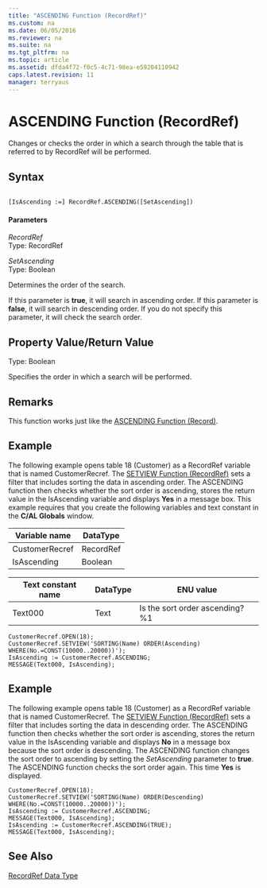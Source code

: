 ```yaml
---
title: "ASCENDING Function (RecordRef)"
ms.custom: na
ms.date: 06/05/2016
ms.reviewer: na
ms.suite: na
ms.tgt_pltfrm: na
ms.topic: article
ms.assetid: dfda4f72-f0c5-4c71-98ea-e59204110942
caps.latest.revision: 11
manager: terryaus
---
```

# ASCENDING Function (RecordRef)
Changes or checks the order in which a search through the table that is referred to by RecordRef will be performed.  
  
## Syntax  
  
```  
  
[IsAscending :=] RecordRef.ASCENDING([SetAscending])  
```  
  
#### Parameters  
 *RecordRef*  
 Type: RecordRef  
  
 *SetAscending*  
 Type: Boolean  
  
 Determines the order of the search.  
  
 If this parameter is **true**, it will search in ascending order. If this parameter is **false**, it will search in descending order. If you do not specify this parameter, it will check the search order.  
  
## Property Value\/Return Value  
 Type: Boolean  
  
 Specifies the order in which a search will be performed.  
  
## Remarks  
 This function works just like the [ASCENDING Function \(Record\)](../dynamics-nav/ASCENDING-Function--Record-.md).  
  
## Example  
 The following example opens table 18 \(Customer\) as a RecordRef variable that is named CustomerRecref. The [SETVIEW Function \(RecordRef\)](../dynamics-nav/SETVIEW-Function--RecordRef-.md) sets a filter that includes sorting the data in ascending order. The ASCENDING function then checks whether the sort order is ascending, stores the return value in the IsAscending variable and displays **Yes** in a message box. This example requires that you create the following variables and text constant in the **C\/AL Globals** window.  
  
|Variable name|DataType|  
|-------------------|--------------|  
|CustomerRecref|RecordRef|  
|IsAscending|Boolean|  
  
|Text constant name|DataType|ENU value|  
|------------------------|--------------|---------------|  
|Text000|Text|Is the sort order ascending?  %1|  
  
```  
CustomerRecref.OPEN(18);  
CustomerRecref.SETVIEW('SORTING(Name) ORDER(Ascending) WHERE(No.=CONST(10000..20000))');  
IsAscending := CustomerRecref.ASCENDING;  
MESSAGE(Text000, IsAscending);  
```  
  
## Example  
 The following example opens table 18 \(Customer\) as a RecordRef variable that is named CustomerRecref. The [SETVIEW Function \(RecordRef\)](../dynamics-nav/SETVIEW-Function--RecordRef-.md) sets a filter that includes sorting the data in descending order. The ASCENDING function then checks whether the sort order is ascending, stores the return value in the IsAscending variable and displays **No** in a message box because the sort order is descending. The ASCENDING function changes the sort order to ascending by setting the *SetAscending* parameter to **true**. The ASCENDING function checks the sort order again. This time **Yes** is displayed.  
  
```  
CustomerRecref.OPEN(18);  
CustomerRecref.SETVIEW('SORTING(Name) ORDER(Descending) WHERE(No.=CONST(10000..20000))');  
IsAscending := CustomerRecref.ASCENDING;  
MESSAGE(Text000, IsAscending);  
IsAscending := CustomerRecref.ASCENDING(TRUE);  
MESSAGE(Text000, IsAscending);  
```  
  
## See Also  
 [RecordRef Data Type](../dynamics-nav/RecordRef-Data-Type.md)